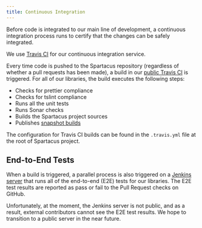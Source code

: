 ```yaml
---
title: Continuous Integration
---
```


Before code is integrated to our main line of development, a continuous integration process runs to certify that the changes can be safely integrated.

We use [Travis CI](https://travis-ci.org) for our continuous integration service.

Every time code is pushed to the Spartacus repository (regardless of whether a pull requests has been made), a build in our [public Travis CI](https://travis-ci.org/SAP/cloud-commerce-spartacus-storefront) is triggered. For all of our libraries, the build executes the following steps:

- Checks for prettier compliance
- Checks for tslint compliance
- Runs all the unit tests
- Runs Sonar checks
- Builds the Spartacus project sources
- Publishes [snapshot builds](https://sap.github.io/spartacus-docs/snapshot-builds)

The configuration for Travis CI builds can be found in the `.travis.yml` file at the root of Spartacus project.

## End-to-End Tests

When a build is triggered, a parallel process is also triggered on a [Jenkins server](https://jkmaster.test.c3po.b2c.ydev.hybris.com) that runs all of the end-to-end (E2E) tests for our libraries. The E2E test results are reported as pass or fail to the Pull Request checks on GitHub.

Unfortunately, at the moment, the Jenkins server is not public, and as a result, external contributors cannot see the E2E test results. We hope to transition to a public server in the near future.
